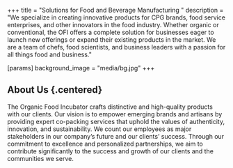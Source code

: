 +++
title = "Solutions for Food and Beverage Manufacturing  "
description = "We specialize in creating innovative products for CPG brands, food service enterprises, and other innovators in the food industry. Whether organic or conventional, the OFI offers a complete solution for businesses eager to launch new offerings or expand their existing products in the market. We are a team of chefs, food scientists, and business leaders with a passion for all things food and business."

[params]
background_image = "media/bg.jpg"
+++

## About Us {.centered}

The Organic Food Incubator crafts distinctive and high-quality products with our clients. Our vision is to empower emerging brands and artisans by providing expert co-packing services that uphold the values of authenticity, innovation, and sustainability. We count our employees as major stakeholders in our company’s future and our clients’ success. Through our commitment to excellence and personalized partnerships, we aim to contribute significantly to the success and growth of our clients and the communities we serve.
